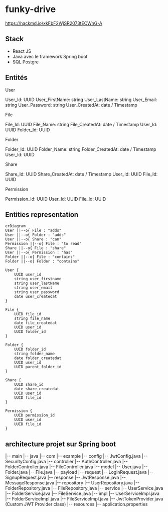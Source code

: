 # funky-drive

https://hackmd.io/xkFbF2WjSR2073tECWnG-A

## Stack

- React JS
- Java avec le framework Spring boot
- SQL Postgre

## Entités

User

User_Id: UUID
User_FirstName: string
User_LastName: string
User_Email: string
User_Password: string
User_CreatedAt: date / Timestamp

File

File_Id: UUID
File_Name: string
File_CreatedAt: date / Timestamp
User_Id: UUID
Folder_Id: UUID

Folder

Folder_Id: UUID
Folder_Name: string
Folder_CreatedAt: date / Timestamp
User_Id: UUID

Share

Share_Id: UUID
Share_CreatedAt: date / Timestamp
User_Id: UUID
File_Id: UUID

Permission

Permission_Id: UUID
User_Id: UUID
File_Id: UUID

## Entities representation

```mermaid
erDiagram
User ||--o{ File : "adds"
User ||--o{ Folder : "adds"
User ||--o{ Share : "can"
Permission ||--o{ File : "to read"
Share ||--o{ File : "share"
User ||--o{ Permission : "has"
Folder ||--o{ File : "contains"
Folder ||--o{ Folder : "contains"

User {
    UUID user_id
    string user_firstname
    string user_lastName
    string user_email
    string user_password
    date user_createdat
}

File {
    UUID file_id
    string file_name
    date file_createdat
    UUID user_id
    UUID folder_id
}

Folder {
    UUID folder_id
    string folder_name
    date folder_createdat
    UUID user_id
    UUID parent_folder_id
}

Share {
    UUID share_id
    date share_createdat
    UUID user_id
    UUID file_id
}

Permission {
    UUID permission_id
    UUID user_id
    UUID file_id
}

```

## architecture projet sur Spring boot

|-- main
    |-- java
        |-- com
            |-- example
                |-- config
                    |-- JwtConfig.java
                    |-- SecurityConfig.java
                |-- controller
                    |-- AuthController.java
                    |-- FolderController.java
                    |-- FileController.java
                |-- model
                    |-- User.java
                    |-- Folder.java
                    |-- File.java
                |-- payload
                    |-- request
                        |-- LoginRequest.java
                        |-- SignupRequest.java
                    |-- response
                        |-- JwtResponse.java
                        |-- MessageResponse.java
                |-- repository
                    |-- UserRepository.java
                    |-- FolderRepository.java
                    |-- FileRepository.java
                |-- service
                    |-- UserService.java
                    |-- FolderService.java
                    |-- FileService.java
                    |-- impl
                        |-- UserServiceImpl.java
                        |-- FolderServiceImpl.java
                        |-- FileServiceImpl.java
                |-- JwtTokenProvider.java (Custom JWT Provider class)
    |-- resources
        |-- application.properties